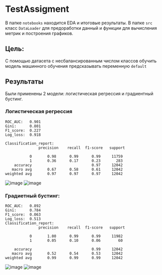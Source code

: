 # TestAssigment
В папке `notebooks` находится EDA и итоговые результаты. В папке `src` класс `DataLoader` для предоработки данный и функции для вычисления метрик и построения графиков.
## Цель:
С помощью датасета с несбалансированным числом классов обучить модель машинного обучения предсказывать переменную `default`
## Результаты
Были применены 2 модели: логистическая регрессия и градиентный бустинг.

### Логистическая регрессия
```
ROC_AUC:   0.901
Gini:      0.801
F1_score:  0.227
Log_loss:  0.918

Classification_report: 
               precision    recall  f1-score   support

           0       0.98      0.99      0.99     11759
           1       0.36      0.17      0.23       283
    accuracy                           0.97     12042
   macro avg       0.67      0.58      0.61     12042
weighted avg       0.97      0.97      0.97     12042
```


![image](https://user-images.githubusercontent.com/66497711/170164591-357f8899-8db2-4eab-a071-b5cb51185c88.png)
![image](https://user-images.githubusercontent.com/66497711/170164611-b31815f8-3753-419b-a437-2688fb35f34e.png)


### Градиетный бустинг:
```
ROC_AUC:   0.892
Gini:      0.784
F1_score:  0.063
Log_loss:  0.513
Classification_report: 
               precision    recall  f1-score   support

           0       1.00      0.99      0.99     11982
           1       0.05      0.10      0.06        60

    accuracy                           0.99     12042
   macro avg       0.52      0.54      0.53     12042
weighted avg       0.99      0.99      0.99     12042
```
![image](https://user-images.githubusercontent.com/66497711/170164399-996e8e22-2a07-460e-a334-2071b1a2a1f8.png)
![image](https://user-images.githubusercontent.com/66497711/170164415-707ced79-d7c3-41c4-8328-89734d0d7de1.png)
